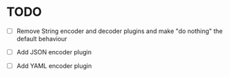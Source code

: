 # TODO

- [ ] Remove String encoder and decoder plugins and make "do nothing" the default behaviour
- [ ] Add JSON encoder plugin
- [ ] Add YAML encoder plugin

